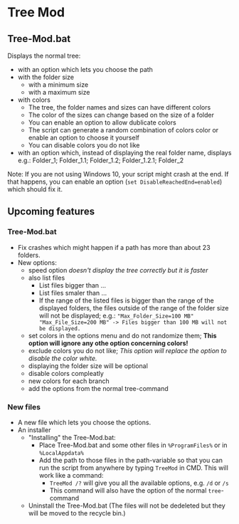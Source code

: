 # Tree Mod
## Tree-Mod.bat
Displays the normal tree:
 - with an option which lets you choose the path
 - with the folder size
   * with a minimum size
   * with a maximum size
 - with colors
   * The tree, the folder names and sizes can have different colors
   * The color of the sizes can change based on the size of a folder
   * You can enable an option to allow dublicate colors
   * The script can generate a random combination of colors color or enable an option to choose it yourself
   * You can disable colors you do not like
 - with an option which, instead of displaying the real folder name, displays e.g.: Folder_1; Folder_1.1; Folder_1.2; Folder_1.2.1; Folder_2

Note: If you are not using Windows 10, your script might crash at the end. If that happens, you can enable an option (`set DisableReachedEnd=enabled`) which should fix it.




## Upcoming features

### Tree-Mod.bat
 - Fix crashes which might happen if a path has more than about 23 folders.
 - New options:
   * speed option _doesn't display the tree correctly but it is faster_
   * also list files
     * List files bigger than ...
     * List files smaler than ...
     * If the range of the listed files is bigger than the range of the displayed folders, the files outside of the range of the folder size will not be displayed; e.g.: `"Max_Folder_Size=100 MB"  "Max_File_Size=200 MB" -> Files bigger than 100 MB will not be displayed.`
   * set colors in the options menu and do not randomize them; **This option will ignore any othe option concerning colors!**
   * exclude colors you do not like; _This option will replace the option to disable the color white._
   * displaying the folder size will be optional
   * disable colors compleatly
   * new colors for each branch
   * add the options from the normal tree-command

### New files
 - A new file which lets you choose the options.
 - An installer
   * "Installing" the Tree-Mod.bat:
     * Place Tree-Mod.bat and some other files in `%ProgramFiles%` or in `%LocalAppdata%`
     * Add the path to those files in the path-variable so that you can run the script from anywhere by typing `TreeMod` in CMD. This will work like a command:
       * `TreeMod /?` will give you all the available options, e.g. `/d` or `/s`
       * This command will also have the option of the normal `tree`-command
   * Uninstall the Tree-Mod.bat (The files will not be dedeleted but they will be moved to the recycle bin.)

